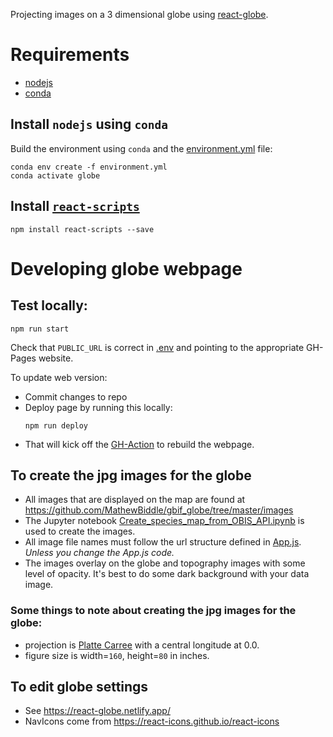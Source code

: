 Projecting images on a 3 dimensional globe using [react-globe](https://react-globe.netlify.app/).

# Requirements
* [nodejs](https://nodejs.org/en/)
* [conda](https://conda.io/projects/conda/en/latest/user-guide/install/index.html)

## Install `nodejs` using `conda`
Build the environment using `conda` and the [environment.yml](https://github.com/MathewBiddle/gbif_globe/blob/master/environment.yml) file:
```shell
conda env create -f environment.yml
conda activate globe
```

## Install [`react-scripts`](https://www.npmjs.com/package/react-scripts)
```shell
npm install react-scripts --save
```

# Developing globe webpage
## Test locally:
```shell
npm run start
```

Check that `PUBLIC_URL` is correct in [.env](https://github.com/MathewBiddle/gbif_globe/blob/master/.env) and pointing
to the appropriate GH-Pages website.

To update web version:
* Commit changes to repo
* Deploy page by running this locally:
   ```shell
   npm run deploy
   ```
* That will kick off the [GH-Action](https://github.com/MathewBiddle/gbif_globe/actions) to rebuild the webpage.

## To create the jpg images for the globe
* All images that are displayed on the map are found at https://github.com/MathewBiddle/gbif_globe/tree/master/images
* The Jupyter notebook [Create_species_map_from_OBIS_API.ipynb](https://github.com/MathewBiddle/gbif_globe/blob/master/Create_species_map_from_OBIS_API.ipynb) is used to create the images.
* All image file names must follow the url structure defined in [App.js](https://github.com/MathewBiddle/gbif_globe/blob/bfb6a119e4c619d175eaa0ccb9145563f7f330b5/src/App.js#L43). _Unless you change the App.js code._
* The images overlay on the globe and topography images with some level of opacity. It's best to do some dark background with your data image.

### Some things to note about creating the jpg images for the globe:
* projection is [Platte Carree](https://pro.arcgis.com/en/pro-app/2.8/help/mapping/properties/plate-carree.htm) with a central longitude at 0.0.
* figure size is width=`160`, height=`80` in inches.


## To edit globe settings
* See <https://react-globe.netlify.app/>
* NavIcons come from https://react-icons.github.io/react-icons